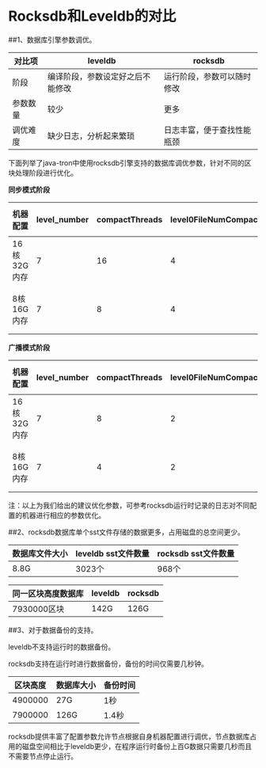 # Rocksdb和Leveldb的对比

##1、数据库引擎参数调优。


| 对比项	| leveldb	| rocksdb |
| ------ | ------ | ------|
|阶段	|编译阶段，参数设定好之后不能修改|	运行阶段，参数可以随时修改
|参数数量	|较少|	更多
调优难度	|缺少日志，分析起来繁琐	|日志丰富，便于查找性能瓶颈


下面列举了java-tron中使用rocksdb引擎支持的数据库调优参数，针对不同的区块处理阶段进行优化。

<b>同步模式阶段</b>

| 机器配置 |	level_number | compactThreads	| level0FileNumCompactionTrigger | block size	| target File | level 1大小	| level multiplier | target File Multiplier |	说明	 |
| ------ | ------ | ------ | ------ | ------ | ------ | ------ | ------ | ------| ------ |
|16核32G内存|	7 |	16|	4	|64k|	256MB|	256MB|	10|	1|	此时区块数据集中写入，调高compactThreads和level0FileNumCompactionTrigger的值有利于数据写入更快。|	
|8核16G内存 |	7	| 8	|4|	64k|	256MB|	256MB|	10|	1|	此时区块数据集中写入，调高compactThreads和level0FileNumCompactionTrigger的值有利于数据写入更快。|	


<b>广播模式阶段</b>

| 机器配置 |	level_number | compactThreads	| level0FileNumCompactionTrigger | block size	| target File | level 1大小	| level multiplier | target File Multiplier |	说明	 |
| ------ | ------ | ------ | ------ | ------ | ------ | ------ | ------ | ------| ------ |
|16核32G内存|	7|	8|	2|	64k|	256MB|	256MB|	10|	1|	此时更多的是数据读取，调降compactThreads和level0FileNumCompactionTrigger的值有利于提高数据读取效率。|	
|8核16G内存|	7|	4|	2|	64k|	256MB|	256MB|	10|	1|	此时更多的是数据读取，调降compactThreads和level0FileNumCompactionTrigger的值有利于提高数据读取效率。|	


注：以上为我们给出的建议优化参数，可参考rocksdb运行时记录的日志对不同配置的机器进行相应的参数优化。

##2、rocksdb数据库单个sst文件存储的数据更多，占用磁盘的总空间更少。

|数据库文件大小|	leveldb sst文件数量|	rocksdb sst文件数量|
|-----|-----|-----|
|8.8G|	3023个|	968个|

|同一区块高度数据库|leveldb|	rocksdb|
|-----|-----|-----|
|7930000区块|	142G	|126G|
##3、对于数据备份的支持。

leveldb不支持运行时的数据备份。

rocksdb支持在运行时进行数据备份，备份的时间仅需要几秒钟。

|区块高度|	数据库大小|	备份时间
|-----|-----|-----|
|4900000|	27G	|1秒|
|7900000|	126G|	1.4秒|


rocksdb提供丰富了配置参数允许节点根据自身机器配置进行调优，节点数据库占用的磁盘空间相比于leveldb更少，在程序运行时备份上百G数据只需要几秒而且不需要节点停止运行。




